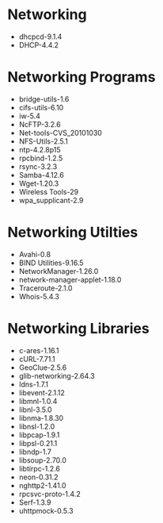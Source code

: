 # Networking
* dhcpcd-9.1.4
* DHCP-4.4.2

# Networking Programs
* bridge-utils-1.6
* cifs-utils-6.10
* iw-5.4
* NcFTP-3.2.6
* Net-tools-CVS_20101030
* NFS-Utils-2.5.1
* ntp-4.2.8p15
* rpcbind-1.2.5
* rsync-3.2.3
* Samba-4.12.6
* Wget-1.20.3
* Wireless Tools-29
* wpa_supplicant-2.9

# Networking Utilties
* Avahi-0.8
* BIND Utilities-9.16.5
* NetworkManager-1.26.0
* network-manager-applet-1.18.0
* Traceroute-2.1.0
* Whois-5.4.3

# Networking Libraries
* c-ares-1.16.1
* cURL-7.71.1
* GeoClue-2.5.6
* glib-networking-2.64.3
* ldns-1.7.1
* libevent-2.1.12
* libmnl-1.0.4
* libnl-3.5.0
* libnma-1.8.30
* libnsl-1.2.0
* libpcap-1.9.1
* libpsl-0.21.1
* libndp-1.7
* libsoup-2.70.0
* libtirpc-1.2.6
* neon-0.31.2
* nghttp2-1.41.0
* rpcsvc-proto-1.4.2
* Serf-1.3.9
* uhttpmock-0.5.3